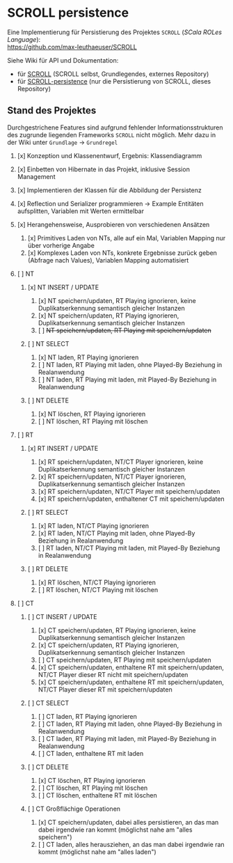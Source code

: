 # SCROLL persistence

Eine Implementierung für Persistierung des Projektes `SCROLL` (_SCala ROLes Language_):  
https://github.com/max-leuthaeuser/SCROLL  
  
Siehe Wiki für API und Dokumentation:

- für [SCROLL](https://github.com/max-leuthaeuser/SCROLL/wiki) (SCROLL selbst, Grundlegendes, externes Repository)
- für [SCROLL-persistence](https://github.com/christopher2007/SCROLL-persistence/wiki) (nur die Persistierung von SCROLL, dieses Repository)



## Stand des Projektes

Durchgestrichene Features sind aufgrund fehlender Informationsstrukturen des zugrunde liegenden Frameworks `SCROLL` nicht
möglich. Mehr dazu in der Wiki unter `Grundlage` -> `Grundregel`

1. [x] Konzeption und Klassenentwurf, Ergebnis: Klassendiagramm
1. [x] Einbetten von Hibernate in das Projekt, inklusive Session Management
1. [x] Implementieren der Klassen für die Abbildung der Persistenz
1. [x] Reflection und Serializer programmieren -> Example Entitäten aufsplitten, Variablen mit Werten ermittelbar

1. [x] Herangehensweise, Ausprobieren von verschiedenen Ansätzen
   1. [x] Primitives Laden von NTs, alle auf ein Mal, Variablen Mapping nur über vorherige Angabe
   1. [x] Komplexes Laden von NTs, konkrete Ergebnisse zurück geben (Abfrage nach Values), Variablen Mapping automatisiert



1. [ ] NT

   1. [x] NT INSERT / UPDATE
      1. [x] NT speichern/updaten, RT Playing ignorieren, keine Duplikatserkennung semantisch gleicher Instanzen
      1. [x] NT speichern/updaten, RT Playing ignorieren, Duplikatserkennung semantisch gleicher Instanzen
      1. [ ] ~~NT speichern/updaten, RT Playing mit speichern/updaten~~

   1. [ ] NT SELECT
      1. [x] NT laden, RT Playing ignorieren
      1. [ ] NT laden, RT Playing mit laden, ohne Played-By Beziehung in Realanwendung
      1. [ ] NT laden, RT Playing mit laden, mit Played-By Beziehung in Realanwendung

   1. [ ] NT DELETE
      1. [x] NT löschen, RT Playing ignorieren
      1. [ ] NT löschen, RT Playing mit löschen



1. [ ] RT

   1. [x] RT INSERT / UPDATE
      1. [x] RT speichern/updaten, NT/CT Player ignorieren, keine Duplikatserkennung semantisch gleicher Instanzen
      1. [x] RT speichern/updaten, NT/CT Player ignorieren, Duplikatserkennung semantisch gleicher Instanzen
      1. [x] RT speichern/updaten, NT/CT Player mit speichern/updaten
      1. [x] RT speichern/updaten, enthaltener CT mit speichern/updaten

   1. [ ] RT SELECT
      1. [x] RT laden, NT/CT Playing ignorieren
      1. [x] RT laden, NT/CT Playing mit laden, ohne Played-By Beziehung in Realanwendung
      1. [ ] RT laden, NT/CT Playing mit laden, mit Played-By Beziehung in Realanwendung

   1. [ ] RT DELETE
      1. [x] RT löschen, NT/CT Playing ignorieren
      1. [ ] RT löschen, NT/CT Playing mit löschen



1. [ ] CT

   1. [ ] CT INSERT / UPDATE
      1. [x] CT speichern/updaten, RT Playing ignorieren, keine Duplikatserkennung semantisch gleicher Instanzen
      1. [x] CT speichern/updaten, RT Playing ignorieren, Duplikatserkennung semantisch gleicher Instanzen
      1. [ ] CT speichern/updaten, RT Playing mit speichern/updaten
      1. [x] CT speichern/updaten, enthaltene RT mit speichern/updaten, NT/CT Player dieser RT nicht mit speichern/updaten
      1. [x] CT speichern/updaten, enthaltene RT mit speichern/updaten, NT/CT Player dieser RT mit speichern/updaten

   1. [ ] CT SELECT
      1. [ ] CT laden, RT Playing ignorieren
      1. [ ] CT laden, RT Playing mit laden, ohne Played-By Beziehung in Realanwendung
      1. [ ] CT laden, RT Playing mit laden, mit Played-By Beziehung in Realanwendung
      1. [ ] CT laden, enthaltene RT mit laden

   1. [ ] CT DELETE
      1. [x] CT löschen, RT Playing ignorieren
      1. [ ] CT löschen, RT Playing mit löschen
      1. [ ] CT löschen, enthaltene RT mit löschen
  
   1. [ ] CT Großflächige Operationen
      1. [x] CT speichern/updaten, dabei alles persistieren, an das man dabei irgendwie ran kommt (möglichst nahe am "alles speichern")
      1. [ ] CT laden, alles herausziehen, an das man dabei irgendwie ran kommt (möglichst nahe am "alles laden")


